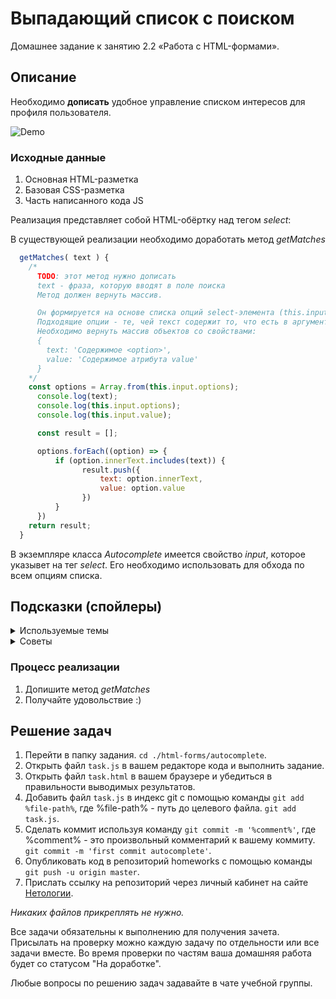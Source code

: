 # Выпадающий список с поиском

Домашнее задание к занятию 2.2 «Работа с HTML-формами».

## Описание

Необходимо **дописать** удобное управление списком интересов для профиля пользователя.

![Demo](./demo.gif)

### Исходные данные

1. Основная HTML-разметка
2. Базовая CSS-разметка
3. Часть написанного кода JS

Реализация представляет собой HTML-обёртку над тегом _select_:

В существующей реализации необходимо доработать метод _getMatches_

```javascript
  getMatches( text ) {
    /*
      TODO: этот метод нужно дописать
      text - фраза, которую вводят в поле поиска
      Метод должен вернуть массив.

      Он формируется на основе списка опций select-элемента (this.input)
      Подходящие опции - те, чей текст содержит то, что есть в аргументе text
      Необходимо вернуть массив объектов со свойствами:
      {
        text: 'Содержимое <option>',
        value: 'Содержимое атрибута value'
      }
    */
    const options = Array.from(this.input.options);
	  console.log(text);
	  console.log(this.input.options);
	  console.log(this.input.value);

	  const result = [];

	  options.forEach((option) => {
		  if (option.innerText.includes(text)) {
				result.push({
					text: option.innerText,
					value: option.value
				})
		  }
	  })
    return result;
  }
```

В экземпляре класса _Autocomplete_ имеется свойство _input_, которое указывет
на тег _select_. Его необходимо использовать для обхода по всем опциям списка.

## Подсказки (спойлеры)

<details>
<summary>Используемые темы</summary>

1. Свойство _options_ тега _select_
2. Метод [_includes_](https://developer.mozilla.org/ru/docs/Web/JavaScript/Reference/Global_Objects/String/includes)

</details>

<details>
<summary>Советы</summary>

Для получения всех опций тега _select_ достаточно обратиться к _this.input.options_

</details>

### Процесс реализации

1. Допишите метод _getMatches_
2. Получайте удовольствие :)

## Решение задач

1. Перейти в папку задания. `cd ./html-forms/autocomplete`.
2. Открыть файл `task.js` в вашем редакторе кода и выполнить задание.
3. Открыть файл `task.html` в вашем браузере и убедиться в правильности выводимых результатов.
4. Добавить файл `task.js` в индекс git с помощью команды `git add %file-path%`, где %file-path% - путь до целевого файла. `git add task.js`.
5. Сделать коммит используя команду `git commit -m '%comment%'`, где %comment% - это произвольный комментарий к вашему коммиту. `git commit -m 'first commit autocomplete'`.
6. Опубликовать код в репозиторий homeworks с помощью команды `git push -u origin master`.
7. Прислать ссылку на репозиторий через личный кабинет на сайте [Нетологии][6].

[0]: https://github.com/
[1]: https://www.sublimetext.com/
[2]: https://code.visualstudio.com/
[3]: https://github.com/netology-code/guides/tree/master/github
[4]: https://git-scm.com/
[5]: https://github.com/netology-code/guides/blob/master/git/REAMDE.md
[6]: https://netology.ru/

_Никаких файлов прикреплять не нужно._

Все задачи обязательны к выполнению для получения зачета. Присылать на проверку можно каждую задачу по отдельности или все задачи вместе. Во время проверки по частям ваша домашняя работа будет со статусом "На доработке".

Любые вопросы по решению задач задавайте в чате учебной группы.
